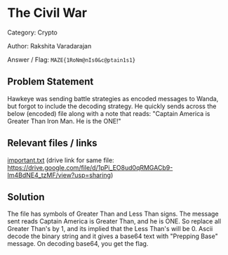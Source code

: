 # **The Civil War**

Category: Crypto

Author: Rakshita Varadarajan

Answer / Flag: `MAZE{1RoNm@nIs0&c@ptain1s1}`

## Problem Statement

Hawkeye was sending battle strategies as encoded messages to Wanda, but forgot to include the decoding strategy. He quickly sends across the below (encoded) file along with a note that reads: "Captain America is Greater Than Iron Man. He is the ONE!" 

## Relevant files / links

[important.txt](./important.txt) (drive link for same file: https://drive.google.com/file/d/1pPi_EO8ud0qRMGACb9-Im4BdNE4_tzMF/view?usp=sharing)

## Solution

The file has symbols of Greater Than and Less Than signs. The message sent reads Captain America is Greater Than, and he is ONE. So replace all Greater Than's by 1, and its implied that the Less Than's will be 0. Ascii decode the binary string and it gives a base64 text with "Prepping Base" message. On decoding base64, you get the flag.
